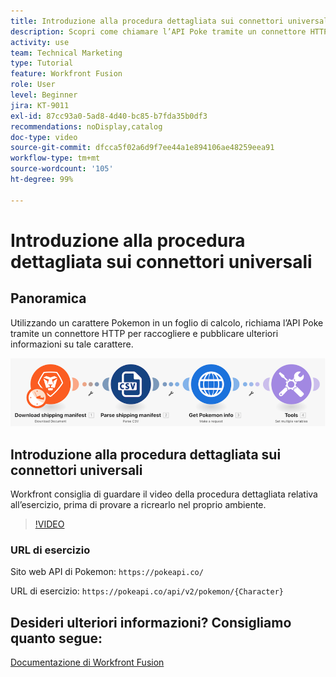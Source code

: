 ```yaml
---
title: Introduzione alla procedura dettagliata sui connettori universali
description: Scopri come chiamare l’API Poke tramite un connettore HTTP per raccogliere e pubblicare informazioni su un personaggio Pokemon, il tutto in [!DNL Adobe Workfront Fusion].
activity: use
team: Technical Marketing
type: Tutorial
feature: Workfront Fusion
role: User
level: Beginner
jira: KT-9011
exl-id: 87cc93a0-5ad8-4d40-bc85-b7fda35b0df3
recommendations: noDisplay,catalog
doc-type: video
source-git-commit: dfcca5f02a6d9f7ee44a1e894106ae48259eea91
workflow-type: tm+mt
source-wordcount: '105'
ht-degree: 99%

---
```


# Introduzione alla procedura dettagliata sui connettori universali

## Panoramica

Utilizzando un carattere Pokemon in un foglio di calcolo, richiama l’API Poke tramite un connettore HTTP per raccogliere e pubblicare ulteriori informazioni su tale carattere.

![Immagine dello scenario Fusion](assets/universal-connectors-and-routing-1.png)

## Introduzione alla procedura dettagliata sui connettori universali

Workfront consiglia di guardare il video della procedura dettagliata relativa all’esercizio, prima di provare a ricrearlo nel proprio ambiente.

>[!VIDEO](https://video.tv.adobe.com/v/335270/?quality=12&learn=on&enablevpops)

### URL di esercizio

Sito web API di Pokemon: `https://pokeapi.co/`

URL di esercizio: `https://pokeapi.co/api/v2/pokemon/{Character}`


## Desideri ulteriori informazioni? Consigliamo quanto segue:

[Documentazione di Workfront Fusion](https://experienceleague.adobe.com/it/docs/workfront-fusion/using/get-started-with-fusion/understand-workfront-fusion/workfront-fusion-overview)
